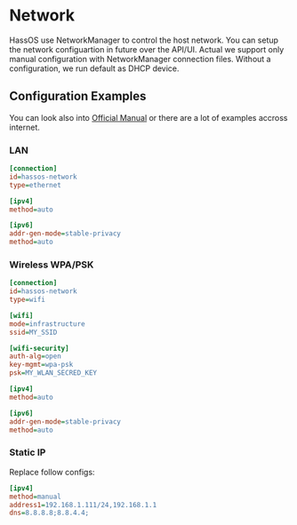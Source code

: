 # Network

HassOS use NetworkManager to control the host network. You can setup the network configuartion in future over the API/UI.
Actual we support only manual configuration with NetworkManager connection files. Without a configuration, we run default as
DHCP device.

## Configuration Examples

You can look also into [Official Manual][keyfile] or there are a lot of examples accross internet.

### LAN
```ini
[connection]
id=hassos-network
type=ethernet

[ipv4]
method=auto

[ipv6]
addr-gen-mode=stable-privacy
method=auto
```

### Wireless WPA/PSK
```ini
[connection]
id=hassos-network
type=wifi

[wifi]
mode=infrastructure
ssid=MY_SSID

[wifi-security]
auth-alg=open
key-mgmt=wpa-psk
psk=MY_WLAN_SECRED_KEY

[ipv4]
method=auto

[ipv6]
addr-gen-mode=stable-privacy
method=auto
```

### Static IP

Replace follow configs:
```ini
[ipv4]
method=manual
address1=192.168.1.111/24,192.168.1.1
dns=8.8.8.8;8.8.4.4;
```

[keyfile]: https://developer.gnome.org/NetworkManager/stable/nm-settings.html
